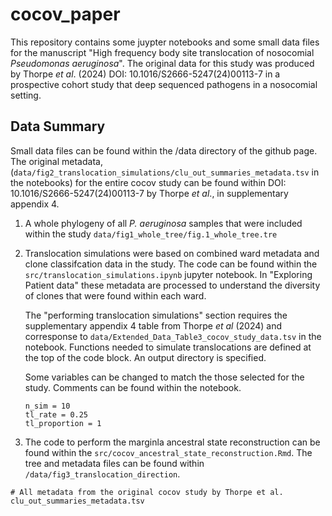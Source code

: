 # cocov_paper
This repository contains some juypter notebooks and some small data files for the manuscript "High frequency body site translocation of nosocomial *Pseudomonas aeruginosa*". The original data for this study was produced by Thorpe *et al*. (2024) DOI: 10.1016/S2666-5247(24)00113-7 in a prospective cohort study that deep sequenced pathogens in a nosocomial setting. 

## Data Summary
Small data files can be found within the /data directory of the github page. The original metadata, (```data/fig2_translocation_simulations/clu_out_summaries_metadata.tsv``` in the notebooks) for the entire cocov study can be found within DOI: 10.1016/S2666-5247(24)00113-7 by Thorpe *et al*., in supplementary appendix 4. 

1. A whole phylogeny of all *P. aeruginosa* samples that were included within the study ```data/fig1_whole_tree/fig.1_whole_tree.tre```

2. Translocation simulations were based on combined ward metadata and clone classifcation data in the study. The code can be found within the ```src/translocation_simulations.ipynb``` jupyter notebook.
   In "Exploring Patient data" these metadata are processed to understand the diversity of clones that were found within each ward. 

   The "performing translocation simulations" section requires the supplementary appendix 4 table from Thorpe *et al* (2024) and corresponse to ```data/Extended_Data_Table3_cocov_study_data.tsv``` in the notebook. Functions needed to simulate translocations are defined at the top of the code block. An output directory is specified. 

   Some variables can be changed to match the those selected for the study. Comments can be found within the notebook.
   ```
   n_sim = 10
   tl_rate = 0.25
   tl_proportion = 1
   ```

3. The code to perform the marginla ancestral state reconstruction can be found within the ```src/cocov_ancestral_state_reconstruction.Rmd```. The tree and metadata files can be found within ```/data/fig3_translocation_direction```.




```
# All metadata from the original cocov study by Thorpe et al. 
clu_out_summaries_metadata.tsv
```